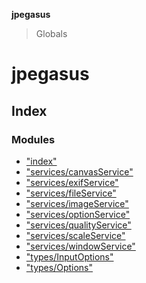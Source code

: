 **jpegasus**

> Globals

# jpegasus

## Index

### Modules

* ["index"](modules/_index_.md)
* ["services/canvasService"](modules/_services_canvasservice_.md)
* ["services/exifService"](modules/_services_exifservice_.md)
* ["services/fileService"](modules/_services_fileservice_.md)
* ["services/imageService"](modules/_services_imageservice_.md)
* ["services/optionService"](modules/_services_optionservice_.md)
* ["services/qualityService"](modules/_services_qualityservice_.md)
* ["services/scaleService"](modules/_services_scaleservice_.md)
* ["services/windowService"](modules/_services_windowservice_.md)
* ["types/InputOptions"](modules/_types_inputoptions_.md)
* ["types/Options"](modules/_types_options_.md)
